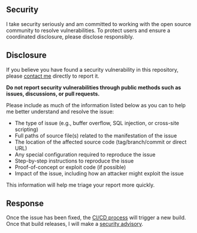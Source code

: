 <!-- Many thanks to Github for providing this template. https://github.com/github/platform-samples/security/policy -->

## Security

I take security seriously and am committed to working with the open source community to resolve vulnerabilities. To protect users and ensure a coordinated disclosure, please disclose responsibly.

## Disclosure

If you believe you have found a security vulnerability in this repository, please [contact me](https://github.com/M-Scott-Lassiter/Alphanumeric-Encoder#envelope-contact) directly to report it.

**Do not report security vulnerabilities through public methods such as issues, discussions, or pull requests.**

Please include as much of the information listed below as you can to help me better understand and resolve the issue:

-   The type of issue (e.g., buffer overflow, SQL injection, or cross-site scripting)
-   Full paths of source file(s) related to the manifestation of the issue
-   The location of the affected source code (tag/branch/commit or direct URL)
-   Any special configuration required to reproduce the issue
-   Step-by-step instructions to reproduce the issue
-   Proof-of-concept or exploit code (if possible)
-   Impact of the issue, including how an attacker might exploit the issue

This information will help me triage your report more quickly.

## Response

Once the issue has been fixed, the [CI/CD process](https://github.com/M-Scott-Lassiter/Alphanumeric-Encoder/blob/main/CONTRIBUTING.md) will trigger a new build. Once that build releases, I will make a [security advisory](https://github.com/M-Scott-Lassiter/Alphanumeric-Encoder/security/advisories).
